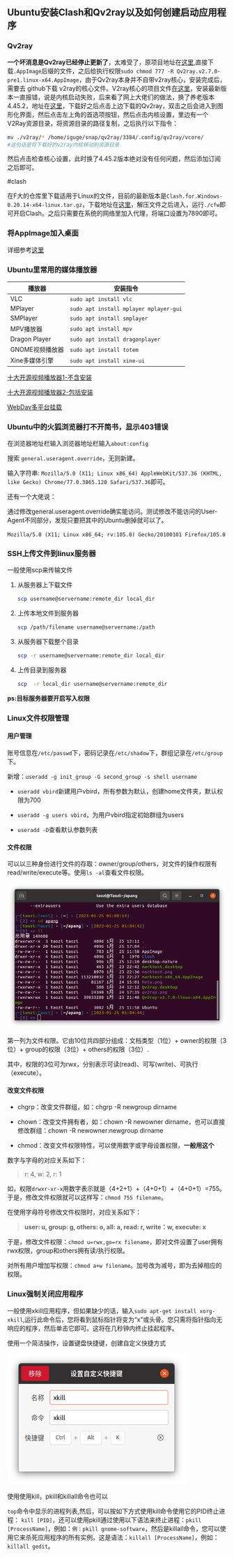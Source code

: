 ## Ubuntu安装Clash和Qv2ray以及如何创建启动应用程序

### Qv2ray

**一个坏消息是Qv2ray已经停止更新了**，太难受了，原项目地址在[这里](https://github.com/Qv2ray/Qv2ray/releases),直接下载`.AppImage`后缀的文件，之后给执行权限`sudo chmod 777 -R Qv2ray.v2.7.0-pre1.linux-x64.AppImage`，由于Qv2ray本身并不自带v2ray核心，安装完成后，需要去 github下载 v2ray的核心文件。V2ray核心的项目文件[在这里](https://github.com/v2fly/v2ray-core/releases)，安装最新版本一直报错，说是内核启动失败，后来看了网上大佬们的做法，换了养老版本4.45.2，地址在[这里](https://github.com/v2fly/v2ray-core/releases/tag/v4.45.2)，下载好之后点击上边下载的Qv2ray，双击之后会进入到图形化界面，然后点击左上角的首选项按钮，然后点击内核设置，里边有一个V2Ray资源目录，将资源目录的路径复制，之后执行以下指令：

```bash
mv ./v2ray/* /home/iguge/snap/qv2ray/3384/.config/qv2ray/vcore/ 
#这句话是将下载好的v2ray内核移动到资源目录
```

然后点击检查核心设置，此时换了4.45.2版本绝对没有任何问题，然后添加订阅之后即可。

#clash

在F大的仓库里下载适用于Linux的文件，目前的最新版本是`Clash.for.Windows-0.20.14-x64-linux.tar.gz`，下载地址在[这里](https://github.com/Fndroid/clash_for_windows_pkg/releases)，解压文件之后进入，运行`./cfw`即可开启Clash。之后只需要在系统的网络里加入代理，将端口设置为7890即可。

### 将AppImage加入桌面

详细参考[这里](/tips/AppImage.md)

### Ubuntu里常用的媒体播放器

| 播放器           | 安装指令                                   |
| ------------- | -------------------------------------- |
| VLC           | `sudo apt install vlc`                 |
| MPlayer       | `sudo apt install mplayer mplayer-gui` |
| SMPlayer      | `sudo apt install smplayer`            |
| MPV播放器        | `sudo apt install mpv`                 |
| Dragon Player | `sudo apt install dragonplayer`        |
| GNOME视频播放器    | `sudo apt install totem`               |
| Xine多媒体引擎     | `sudo apt install xine-ui`             |

[十大开源视频播放器1-不含安装](https://linux.cn/article-11481-1.html)

[十大开源视频播放器2-包括安装](https://bynss.com/linux/706589.html)

[WebDav多平台挂载](https://blog.csdn.net/qq_43632394/article/details/123415845)

### Ubuntu中的火狐浏览器打不开简书，显示403错误

在浏览器地址栏输入浏览器地址栏输入`about:config`

搜索 `general.useragent.override`，无则新建。

输入字符串: `Mozilla/5.0 (X11; Linux x86_64) AppleWebKit/537.36 (KHTML, like Gecko) Chrome/77.0.3865.120 Safari/537.36`即可。

还有一个大佬说：

通过修改general.useragent.override确实能访问。测试修改不能访问的User-Agent不同部分，发现只要把其中的Ubuntu删掉就可以了。

`Mozilla/5.0 (X11; Linux x86_64; rv:105.0) Gecko/20100101 Firefox/105.0`

### SSH上传文件到linux服务器

一般使用scp来传输文件

1. 从服务器上下载文件
   
   ```bash
   scp username@servername:remote_dir local_dir
   ```
   
2. 上传本地文件到服务器

   ```bash
   scp /path/filename username@servername:/path
   ```

3. 从服务器下载整个目录

   ```bash
   scp -r username@servername:remote_dir local_dir

   ```

4. 上传目录到服务器

   ```bash
   scp  -r local_dir username@servername:remote_dir
   ```
**ps:目标服务器要开启写入权限**

### Linux文件权限管理

#### 用户管理

账号信息在`/etc/passwd`下，密码记录在`/etc/shadow`下，群组记录在`/etc/group`下。

新增：`useradd -g init_group -G second_group -s shell username`

- `useradd vbird`新建用户vbird，所有参数为默认，创建home文件夹，默认权限为700

- `useradd -g users vbird`，为用户vbird指定初始群组为users

- `useradd -D`查看默认参数列表

#### 文件权限

可以以三种身份进行文件的存取：owner/group/others，对文件的操作权限有read/write/execute等。使用`ls -al`查看文件权限。

![](/img/Ubuntu-1.png)

第一列为文件权限。它由10位共四部分组成：文档类型（1位）+ owner的权限（3位）+ group的权限（3位）+ others的权限（3位）.

其中，权限的3位可为rwx，分别表示可读(read)、可写(write)、可执行（execute）。

#### 改变文件权限

- chgrp：改变文件群组，如：chgrp -R newgroup dirname

- chown：改变文件拥有者，如：chown -R newowner dirname，也可以直接修改群组：chown -R newowner:newgroup dirname

- chmod：改变文件权限特性，可以使用数字或字母设置权限，**一般用这个**

数字与字母的对应关系如下：

> r: 4, w: 2, r: 1

如，权限`drwxr-xr-x`用数字表示就是（4+2+1）+（4+0+1）+（4+0+1）=755。于是，修改文件权限就可以这样写：`chmod 755 filename`。

在使用字母符号修改文件权限时，对应关系如下：

> **user: u, group: g, others: o, all: a, read: r, write：w, execute: x**

于是，修改文件权限：`chmod u=rwx,go=rx filename`，即对文件设置了user拥有rwx权限，group和others拥有读/执行权限。

对所有用户增加写权限：`chmod a+w filename`。加号改为减号，即为去掉相应的权限。

### Linux强制关闭应用程序

一般使用xkill应用程序，但如果缺少的话，输入`sudo apt-get install xorg-xkill`,运行此命令后，您将看到鼠标指针将变为“x”或头骨。您只需将指针指向无响应的程序，然后单击它即可。这将在几秒钟内终止挂起程序。

使用一个简洁操作，设置键盘快捷键，创建自定义快捷方式

![](/img/Ubuntu-2.png)

使用使用kill，pkill和killall命令也可以

`top`命令中显示的进程列表,然后，可以按如下方式使用kill命令使用它的PID终止进程：
`kill [PID]`，还可以使用pkill通过使用以下语法来终止进程：`pkill [ProcessName]`，例如：`例：pkill gnome-software`，然后是killall命令，您可以使用它来杀死应用程序的所有实例。这是语法：`killall [ProcessName]`，例如：`killall gedit`。

